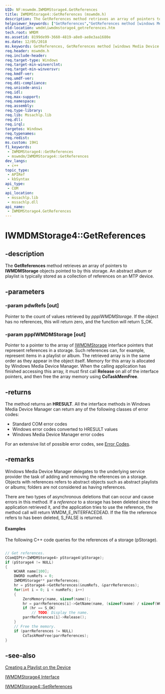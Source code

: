 ```yaml
---
UID: NF:mswmdm.IWMDMStorage4.GetReferences
title: IWMDMStorage4::GetReferences (mswmdm.h)
description: The GetReferences method retrieves an array of pointers to IWMDMStorage objects pointed to by this storage. An abstract album or playlist is typically stored as a collection of references on an MTP device.
helpviewer_keywords: ["GetReferences","GetReferences method [windows Media Device Manager]","GetReferences method [windows Media Device Manager]","IWMDMStorage4 interface","IWMDMStorage4 interface [windows Media Device Manager]","GetReferences method","IWMDMStorage4.GetReferences","IWMDMStorage4::GetReferences","IWMDMStorage4GetReferences","mswmdm/IWMDMStorage4::GetReferences","wmdm.iwmdmstorage4_getreferences"]
old-location: wmdm\iwmdmstorage4_getreferences.htm
tech.root: WMDM
ms.assetid: 8199de99-3660-4819-a8e0-ae8e3aa1680e
ms.date: 12/05/2018
ms.keywords: GetReferences, GetReferences method [windows Media Device Manager], GetReferences method [windows Media Device Manager],IWMDMStorage4 interface, IWMDMStorage4 interface [windows Media Device Manager],GetReferences method, IWMDMStorage4.GetReferences, IWMDMStorage4::GetReferences, IWMDMStorage4GetReferences, mswmdm/IWMDMStorage4::GetReferences, wmdm.iwmdmstorage4_getreferences
req.header: mswmdm.h
req.include-header: 
req.target-type: Windows
req.target-min-winverclnt: 
req.target-min-winversvr: 
req.kmdf-ver: 
req.umdf-ver: 
req.ddi-compliance: 
req.unicode-ansi: 
req.idl: 
req.max-support: 
req.namespace: 
req.assembly: 
req.type-library: 
req.lib: Mssachlp.lib
req.dll: 
req.irql: 
targetos: Windows
req.typenames: 
req.redist: 
ms.custom: 19H1
f1_keywords:
 - IWMDMStorage4::GetReferences
 - mswmdm/IWMDMStorage4::GetReferences
dev_langs:
 - c++
topic_type:
 - APIRef
 - kbSyntax
api_type:
 - COM
api_location:
 - mssachlp.lib
 - mssachlp.dll
api_name:
 - IWMDMStorage4.GetReferences
---
```


# IWMDMStorage4::GetReferences


## -description

The <b>GetReferences</b> method retrieves an array of pointers to <b>IWMDMStorage</b> objects pointed to by this storage. An abstract album or playlist is typically stored as a collection of references on an MTP device.

## -parameters

### -param pdwRefs [out]

Pointer to the count of values retrieved by <i>pppIWMDMStorage</i>. If the object has no references, this will return zero, and the function will return S_OK.

### -param pppIWMDMStorage [out]

Pointer to a pointer to the array of <a href="/windows/desktop/api/mswmdm/nn-mswmdm-iwmdmstorage">IWMDMStorage</a> interface pointers that represent references in a storage. Such references can, for example, represent items in a playlist or album. The retrieved array is in the same order as they appear in the object itself. Memory for this array is allocated by Windows Media Device Manager. When the calling application has finished accessing this array, it must first call <b>Release</b> on all of the interface pointers, and then free the array memory using <b>CoTaskMemFree</b>.

## -returns

The method returns an <b>HRESULT</b>. All the interface methods in Windows Media Device Manager can return any of the following classes of error codes:

<ul>
<li>Standard COM error codes </li>
<li>Windows error codes converted to HRESULT values </li>
<li>Windows Media Device Manager error codes </li>
</ul>
For an extensive list of possible error codes, see <a href="/windows/desktop/WMDM/error-codes">Error Codes</a>.

## -remarks

Windows Media Device Manager delegates to the underlying service provider the task of adding and removing the references on a storage. Objects with references refers to abstract objects such as abstract playlists or albums; folders are not considered as having references.

There are two types of asynchronous deletions that can occur and cause errors in this method. If a <i>reference</i> to a storage has been deleted since the application retrieved it, and the application tries to use the reference, the method call will return WMDM_E_INTERFACEDEAD. If the file the reference refers to has been deleted, S_FALSE is returned.


#### Examples

The following C++ code queries for the references of a storage (pStorage).


```cpp

// Get references.
CComQIPtr<IWMDMStorage4> pStorage4(pStorage);
if (pStorage4 != NULL)
{
    WCHAR name[100];
    DWORD numRefs = 0;
    IWMDMStorage** parrReferences;
    hr = pStorage4->GetReferences(&numRefs, &parrReferences);
    for(int i = 0; i < numRefs; i++)
    {
        ZeroMemory(name, sizeof(name));
        hr = parrReferences[i]->GetName(name, (sizeof(name) / sizeof(WCHAR)) - 1);
        if (hr == S_OK)
            // TODO: Display the name.
        parrReferences[i]->Release();
    }
    // Free the memory.
    if (parrReferences != NULL)
        CoTaskMemFree(parrReferences);
}

```

## -see-also

<a href="/windows/desktop/WMDM/creating-a-playlist-on-the-device">Creating a Playlist on the Device</a>



<a href="/windows/desktop/api/mswmdm/nn-mswmdm-iwmdmstorage4">IWMDMStorage4 Interface</a>



<a href="/windows/desktop/api/mswmdm/nf-mswmdm-iwmdmstorage4-setreferences">IWMDMStorage4::SetReferences</a>